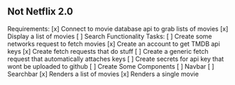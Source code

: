 ## Not Netflix 2.0
Requirements:
    [x] Connect to movie database api to grab lists of movies
    [x] Display a list of movies
    [ ] Search Functionality
Tasks:
[ ] Create some networks request to fetch movies
    [x] Create an account to get TMDB api keys
    [x] Create fetch requests that do stuff
    [ ] Create a generic fetch request that automatically attaches keys
    [ ] Create secrets for api key that wont be uploaded to github
[ ] Create Some Components
    [ ] Navbar
    [ ] Searchbar
    [x] Renders a list of movies
    [x] Renders a single movie